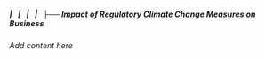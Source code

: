 ##### |   |   |   |   ├── Impact of Regulatory Climate Change Measures on Business

*Add content here*